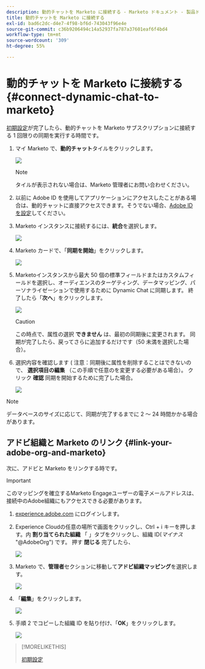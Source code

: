```yaml
---
description: 動的チャットを Marketo に接続する - Marketo ドキュメント - 製品ドキュメント
title: 動的チャットを Marketo に接続する
exl-id: bad6c2dc-d4e7-4f98-bf6d-743043f96e4e
source-git-commit: c36b9206494c14a52937fa787a37601eaf6f4bd4
workflow-type: tm+mt
source-wordcount: '309'
ht-degree: 55%

---
```


# 動的チャットを Marketo に接続する {#connect-dynamic-chat-to-marketo}

[初期設定](/help/marketo/product-docs/demand-generation/dynamic-chat/initial-setup.md)が完了したら、動的チャットを Marketo サブスクリプションに接続する 1 回限りの同期を実行する時間です。

1. マイ Marketo で、**動的チャット**&#x200B;タイルをクリックします。

   ![](assets/connect-dynamic-chat-to-marketo-1.png)

   >[!NOTE]
   >
   >タイルが表示されない場合は、Marketo 管理者にお問い合わせください。

1. 以前に Adobe ID を使用してアプリケーションにアクセスしたことがある場合は、動的チャットに直接アクセスできます。そうでない場合、[Adobe ID を設定](https://helpx.adobe.com/jp/manage-account/using/create-update-adobe-id.html)してください。

1. Marketo インスタンスに接続するには、**統合**&#x200B;を選択します。

   ![](assets/connect-dynamic-chat-to-marketo-2.png)

1. Marketo カードで、「**同期を開始**」をクリックします。

   ![](assets/connect-dynamic-chat-to-marketo-3.png)

1. Marketoインスタンスから最大 50 個の標準フィールドまたはカスタムフィールドを選択し、オーディエンスのターゲティング、データマッピング、パーソナライゼーションで使用するために Dynamic Chat に同期します。 終了したら「**次へ**」をクリックします。

   ![](assets/connect-dynamic-chat-to-marketo-4.png)

   >[!CAUTION]
   >
   >この時点で、属性の選択 **できません** は、最初の同期後に変更されます。 同期が完了したら、戻ってさらに追加するだけです（50 未満を選択した場合）。

1. 選択内容を確認します ( 注意：同期後に属性を削除することはできないので、 **選択項目の編集** （この手順で任意のを変更する必要がある場合）。 クリック **確認** 同期を開始するために完了した場合。

   ![](assets/connect-dynamic-chat-to-marketo-5.png)

>[!NOTE]
>
>データベースのサイズに応じて、同期が完了するまでに 2 ～ 24 時間かかる場合があります。

## アドビ組織と Marketo のリンク {#link-your-adobe-org-and-marketo}

次に、アドビと Marketo をリンクする時です。

>[!IMPORTANT]
>
>このマッピングを確立するMarketo Engageユーザーの電子メールアドレスは、接続中のAdobe組織にもアクセスできる必要があります。

1. [experience.adobe.com](https://experience.adobe.com) にログインします。

1. Experience Cloudの任意の場所で画面をクリックし、Ctrl + i キーを押します。内 **割り当てられた組織** 「 」タブをクリックし、組織 ID(_マイナス_ &quot;@AdobeOrg&quot;) です。 押す **閉じる** 完了したら、

   ![](assets/connect-dynamic-chat-to-marketo-6.png)

1. Marketo で、**管理者**&#x200B;セクションに移動して&#x200B;**アドビ組織マッピング**&#x200B;を選択します。

   ![](assets/connect-dynamic-chat-to-marketo-7.png)

1. 「**編集**」をクリックします。

   ![](assets/connect-dynamic-chat-to-marketo-8.png)

1. 手順 2 でコピーした組織 ID を貼り付け、「**OK**」をクリックします。

   ![](assets/connect-dynamic-chat-to-marketo-9.png)

>[!MORELIKETHIS]
>
>[初期設定](/help/marketo/product-docs/demand-generation/dynamic-chat/initial-setup.md)

